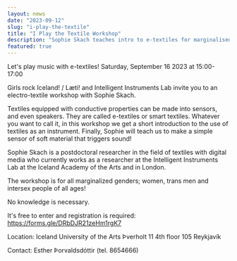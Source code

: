 ```yaml
---
layout: news
date: "2023-09-12"
slug: "i-play-the-textile"
title: "I Play the Textile Workshop"
description: "Sophie Skach teaches intro to e-textiles for marginalised genders"
featured: true
---
```


<script>
import CaptionedImage from "../../components/Images/CaptionedImage.svelte"
</script>

<CaptionedImage
src="news/sophie-textile-5393.jpeg"
alt="Young woman working with textiles in a yellow lab."/>

Let's play music with e-textiles! 
Saturday, September 16 2023 at 15:00-17:00 

Girls rock Iceland! / Læti! and Intelligent Instruments Lab invite you to an electro-textile workshop with Sophie Skach.

Textiles equipped with conductive properties can be made into sensors, and even speakers. They are called e-textiles or smart textiles. Whatever you want to call it, in this workshop we get a short introduction to the use of textiles as an instrument. Finally, Sophie will teach us to make a simple sensor of soft material that triggers sound!

Sophie Skach is a postdoctoral researcher in the field of textiles with digital media who currently works as a researcher at the Intelligent Instruments Lab at the Iceland Academy of the Arts and in London.

The workshop is for all marginalized genders; women, trans men and intersex people of all ages!

No knowledge is necessary.

It's free to enter and registration is required: https://forms.gle/DRbDJR21zeHm1rgK7

Location:
Iceland University of the Arts
Þverholt 11
4th floor
105 Reykjavík

Contact: Esther Þorvaldsdóttir (tel. 8654666)
